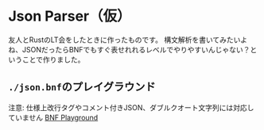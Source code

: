 # Json Parser（仮）

友人とRustのLT会をしたときに作ったものです。
構文解析を書いてみたいよね、JSONだったらBNFでもすぐ表せれれるレベルでやりやすいんじゃない？ということで作りました。

## `./json.bnf`のプレイグラウンド
注意: 仕様上改行タグやコメント付きJSON、ダブルクオート文字列には対応していません
[BNF Playground](https://bnfplayground.pauliankline.com/?bnf=%3Cjson%3E%20%3A%3A%3D%20%3Cobject%3E%20%7C%20%3Carray%3E%0A%3Cobject%3E%20%3A%3A%3D%20%22%7B%22%20%3Cmembers%3E%20%22%7D%22%0A%3Cmembers%3E%20%3A%3A%3D%20%3Cpair%3E%20%7C%20%3Cpair%3E%20%22%2C%22%20%3Cmembers%3E%0A%3Cpair%3E%20%3A%3A%3D%20%3Cstring%3E%20%22%3A%22%20%3Cvalue%3E%0A%3Carray%3E%20%3A%3A%3D%20%22%5B%22%20%3Celements%3E%20%22%5D%22%0A%3Celements%3E%20%3A%3A%3D%20%3Cvalue%3E%20%7C%20%3Cvalue%3E%20%22%2C%22%20%3Celements%3E%0A%3Cvalue%3E%20%3A%3A%3D%20%3Cstring%3E%20%7C%20%3Cnumber%3E%20%7C%20%3Cobject%3E%20%7C%20%3Carray%3E%20%7C%20%22true%22%20%7C%20%22false%22%20%7C%20%22null%22%0A%3Cstring%3E%20%3A%3A%3D%20%22%27%22%20%3Ccharacters%3E%20%22%27%22%0A%3Ccharacters%3E%20%3A%3A%3D%20%3Ccharacter%3E%20%7C%20%3Ccharacter%3E%20%3Ccharacters%3E%0A%3Ccharacter%3E%20%3A%3A%3D%20%5Ba-z%5D%0A%3Cnumber%3E%20%3A%3A%3D%20%3Cinteger%3E%20%7C%20%3Cinteger%3E%20%22.%22%20%3Cfraction%3E%20%7C%20%3Cinteger%3E%20%22.%22%20%3Cfraction%3E%20%3Cexponent%3E%20%7C%20%3Cinteger%3E%20%3Cexponent%3E%0A%3Cinteger%3E%20%3A%3A%3D%20%3Cdigit%3E%20%7C%20%3Cdigit%3E%20%3Cinteger%3E%0A%3Cdigit%3E%20%3A%3A%3D%20%5B0-9%5D%0A%3Cfraction%3E%20%3A%3A%3D%20%3Cdigit%3E%20%3Cfraction%3E%0A%3Cexponent%3E%20%3A%3A%3D%20%3Cexponent%3E%20%3Cexponent%3E%0A&name=)
